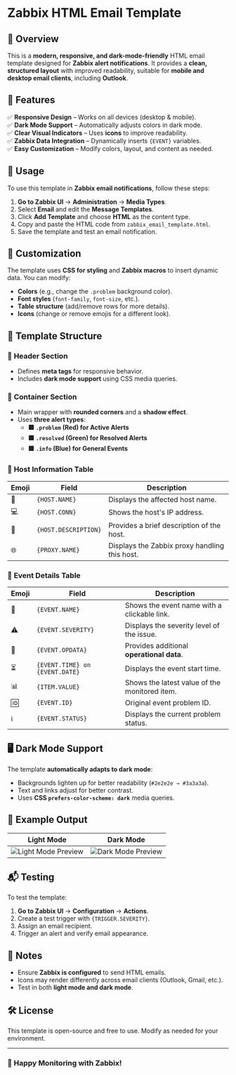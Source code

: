 # Zabbix HTML Email Template

## 📌 Overview
This is a **modern, responsive, and dark-mode-friendly** HTML email template designed for **Zabbix alert notifications**. It provides a **clean, structured layout** with improved readability, suitable for **mobile and desktop email clients**, including **Outlook**.

## 🎯 Features
✅ **Responsive Design** – Works on all devices (desktop & mobile).  
✅ **Dark Mode Support** – Automatically adjusts colors in dark mode.  
✅ **Clear Visual Indicators** – Uses **icons** to improve readability.  
✅ **Zabbix Data Integration** – Dynamically inserts `{EVENT}` variables.  
✅ **Easy Customization** – Modify colors, layout, and content as needed.  

## 🚀 Usage
To use this template in **Zabbix email notifications**, follow these steps:

1. **Go to Zabbix UI** → **Administration** → **Media Types**.
2. Select **Email** and edit the **Message Templates**.
3. Click **Add Template** and choose **HTML** as the content type.
4. Copy and paste the HTML code from `zabbix_email_template.html`.
5. Save the template and test an email notification.

## 🎨 Customization
The template uses **CSS for styling** and **Zabbix macros** to insert dynamic data. You can modify:

- **Colors** (e.g., change the `.problem` background color).
- **Font styles** (`font-family`, `font-size`, etc.).
- **Table structure** (add/remove rows for more details).
- **Icons** (change or remove emojis for a different look).

## 📜 Template Structure
### 🔹 **Header Section**
- Defines **meta tags** for responsive behavior.
- Includes **dark mode support** using CSS media queries.

### 🔹 **Container Section**
- Main wrapper with **rounded corners** and a **shadow effect**.
- Uses **three alert types**:
  - **🟥 `.problem` (Red) for Active Alerts**
  - **🟩 `.resolved` (Green) for Resolved Alerts**
  - **🟦 `.info` (Blue) for General Events**

### 🔹 **Host Information Table**
| Emoji | Field | Description |
|--------|-------|-------------|
| 🏢 | `{HOST.NAME}` | Displays the affected host name. |
| 💻 | `{HOST.CONN}` | Shows the host's IP address. |
| 📝 | `{HOST.DESCRIPTION}` | Provides a brief description of the host. |
| 🌐 | `{PROXY.NAME}` | Displays the Zabbix proxy handling this host. |

### 🔹 **Event Details Table**
| Emoji | Field | Description |
|--------|-------|-------------|
| 🚨 | `{EVENT.NAME}` | Shows the event name with a clickable link. |
| ⚠️ | `{EVENT.SEVERITY}` | Displays the severity level of the issue. |
| 🔎 | `{EVENT.OPDATA}` | Provides additional **operational data**. |
| ⏳ | `{EVENT.TIME} on {EVENT.DATE}` | Displays the event start time. |
| 📊 | `{ITEM.VALUE}` | Shows the latest value of the monitored item. |
| 🆔 | `{EVENT.ID}` | Original event problem ID. |
| ℹ️ | `{EVENT.STATUS}` | Displays the current problem status. |

## 🖥️ Dark Mode Support
The template **automatically adapts to dark mode**:
- Backgrounds lighten up for better readability (`#2e2e2e → #3a3a3a`).
- Text and links adjust for better contrast.
- Uses **CSS `prefers-color-scheme: dark`** media queries.

## 🔧 Example Output
| Light Mode | Dark Mode |
|------------|------------|
| ![Light Mode Preview](https://via.placeholder.com/600x300/FFFFFF/333333?text=Light+Mode) | ![Dark Mode Preview](https://via.placeholder.com/600x300/2e2e2e/e0e0e0?text=Dark+Mode) |

## 📬 Testing
To test the template:
1. **Go to Zabbix UI** → **Configuration** → **Actions**.
2. Create a test trigger with `{TRIGGER.SEVERITY}`.
3. Assign an email recipient.
4. Trigger an alert and verify email appearance.

## 📌 Notes
- Ensure **Zabbix is configured** to send HTML emails.
- Icons may render differently across email clients (Outlook, Gmail, etc.).
- Test in both **light mode and dark mode**.

## 🛠️ License
This template is open-source and free to use. Modify as needed for your environment.

---
### 🚀 Happy Monitoring with Zabbix!